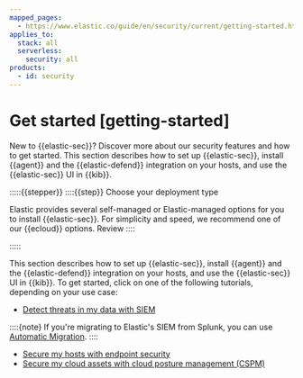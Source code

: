```yaml
---
mapped_pages:
  - https://www.elastic.co/guide/en/security/current/getting-started.html
applies_to:
  stack: all
  serverless:
    security: all
products:
  - id: security
---
```


# Get started [getting-started]

New to {{elastic-sec}}? Discover more about our security features and how to get started. This section describes how to set up {{elastic-sec}}, install {{agent}} and the {{elastic-defend}} integration on your hosts, and use the {{elastic-sec}} UI in {{kib}}.

:::::{{stepper}}
::::{{step}} Choose your deployment type 

Elastic provides several self-managed or Elastic-managed options for you to install {{elastic-sec}}. For simplicity and speed, we recommend one of our {{ecloud}} options. Review 
::::



:::::

This section describes how to set up {{elastic-sec}}, install {{agent}} and the {{elastic-defend}} integration on your hosts, and use the {{elastic-sec}} UI in {{kib}}. To get started, click on one of the following tutorials, depending on your use case:

* [Detect threats in my data with SIEM](https://www.elastic.co/getting-started/security/detect-threats-in-my-data-with-siem)

::::{note}
If you're migrating to Elastic's SIEM from Splunk, you can use [Automatic Migration](../security/get-started/automatic-migration.md). 
::::

* [Secure my hosts with endpoint security](https://www.elastic.co/getting-started/security/secure-my-hosts-with-endpoint-security)
* [Secure my cloud assets with cloud posture management (CSPM)](https://www.elastic.co/getting-started/security/secure-my-cloud-assets-with-cloud-security-posture-management)

